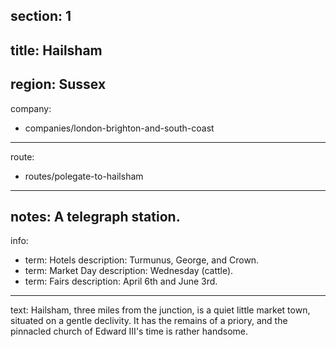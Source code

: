 section: 1
----
title: Hailsham
----
region: Sussex
----
company:
- companies/london-brighton-and-south-coast
----
route:
- routes/polegate-to-hailsham
----
notes: A telegraph station.
----
info:
- term: Hotels
  description: Turmunus, George, and Crown.
- term: Market Day
  description: Wednesday (cattle).
- term: Fairs
  description: April 6th and June 3rd.
----
text: Hailsham, three miles from the junction, is a quiet little market town, situated on a gentle declivity. It has the remains of a priory, and the pinnacled church of Edward III's time is rather handsome.
